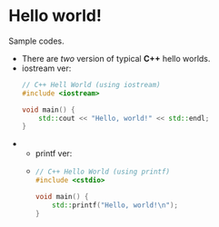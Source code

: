 # Hello world!

Sample codes.

- There are *two* version of typical **C++** hello worlds.
- iostream ver:
    ```cpp
    // C++ Hell World (using iostream)
    #include <iostream>

    void main() {
        std::cout << "Hello, world!" << std::endl;
    }
    ```
-
    - printf ver:
    -
        ```cpp
        // C++ Hello World (using printf)
        #include <cstdio>

        void main() {
            std::printf("Hello, world!\n");
        }
        ```
